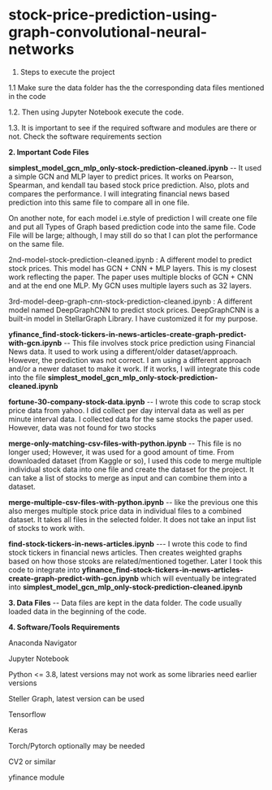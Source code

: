 

# stock-price-prediction-using-graph-convolutional-neural-networks

1. Steps to execute the project

1.1 Make sure the data folder has the the corresponding data files mentioned in the code

1.2. Then using Jupyter Notebook execute the code.

1.3. It is important to see if the required software and modules are there or not. Check the software requirements section
 

**2. Important Code Files**

**simplest_model_gcn_mlp_only-stock-prediction-cleaned.ipynb**
-- It used a simple GCN and MLP layer to predict prices. It works on Pearson, Spearman, and kendall tau based stock price prediction. Also, plots and compares the performance. I will integrating financial news based prediction into this same file to compare all in one file.

On another note, for each model i.e.style of prediction I will create one file and put all Types of Graph based prediction code into the same file. Code File will be large; although, I may still do so that I can plot the performance on the same file.

2nd-model-stock-prediction-cleaned.ipynb :  A different model to predict stock prices. This model has GCN + CNN + MLP layers. This is my closest work reflecting the paper. The paper uses multiple blocks of GCN + CNN and at the end one MLP. My GCN uses multiple layers such as 32 layers.

3rd-model-deep-graph-cnn-stock-prediction-cleaned.ipynb : A different model named DeepGraphCNN to predict stock prices. DeepGraphCNN is a built-in model in StellarGraph Library. I have customized it for my purpose.



**yfinance_find-stock-tickers-in-news-articles-create-graph-predict-with-gcn.ipynb**
-- This file involves stock price prediction using Financial News data. It used to work using a different/older dataset/approach. However, the prediction was not correct. I am using a different approach and/or a newer dataset to make it work. If it works, I will integrate this code into the file **simplest_model_gcn_mlp_only-stock-prediction-cleaned.ipynb**

**fortune-30-company-stock-data.ipynb**
-- I wrote this code to scrap stock price data from yahoo. I did collect per day interval data as well as per minute interval data. I collected data for the same stocks the paper used. However, data was not found for two stocks

**merge-only-matching-csv-files-with-python.ipynb**
-- This file is no longer used; However, it was used for a good amount of time. From downloaded dataset (from Kaggle or so), I used this code to merge multiple individual stock data into one file and create the dataset for the project. It can take a list of stocks to merge as input and can combine them into a dataset. 

**merge-multiple-csv-files-with-python.ipynb**
-- like the previous one this also merges multiple stock price data in individual files to a combined dataset. It takes all files in the selected folder. It does not take an input list of stocks to work with.

**find-stock-tickers-in-news-articles.ipynb**
--- I wrote this code to find stock tickers in financial news articles. Then creates weighted graphs based on how those stcoks are related/mentioned together.
Later I took this code to integrate into **yfinance_find-stock-tickers-in-news-articles-create-graph-predict-with-gcn.ipynb** which will eventually be integrated into 
**simplest_model_gcn_mlp_only-stock-prediction-cleaned.ipynb**



**3. Data Files**
-- Data files are kept in the data folder. The code usually loaded data in the beginning of the code.


**4. Software/Tools Requirements**

Anaconda Navigator 

Jupyter Notebook 


Python <= 3.8, latest versions may not work as some libraries need earlier versions

Steller Graph, latest version can be used

Tensorflow

Keras

Torch/Pytorch optionally may be needed

CV2 or similar

yfinance module
